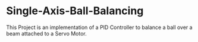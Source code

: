 # Single-Axis-Ball-Balancing
This Project is an implementation of a PID Controller to balance a ball over a beam attached to a Servo Motor.
